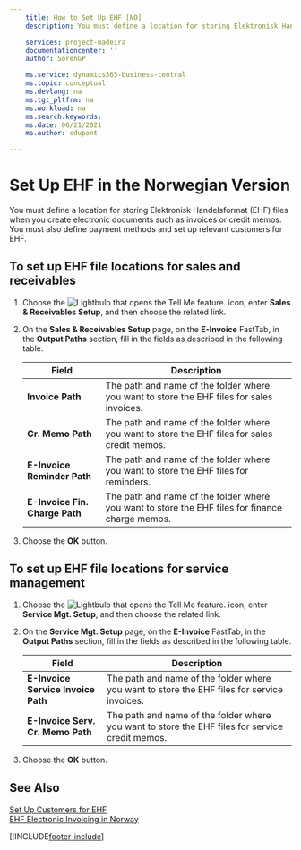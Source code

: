 ```yaml
---
    title: How to Set Up EHF [NO]
    description: You must define a location for storing Elektronisk Handelsformat (EHF) files when you create electronic documents such as invoices or credit memos. 

    services: project-madeira 
    documentationcenter: ''
    author: SorenGP

    ms.service: dynamics365-business-central
    ms.topic: conceptual
    ms.devlang: na
    ms.tgt_pltfrm: na
    ms.workload: na
    ms.search.keywords:
    ms.date: 06/21/2021
    ms.author: edupont

---
```

# Set Up EHF  in the Norwegian Version
You must define a location for storing Elektronisk Handelsformat (EHF) files when you create electronic documents such as invoices or credit memos. You must also define payment methods and set up relevant customers for EHF.  

## To set up EHF file locations for sales and receivables  

1.  Choose the ![Lightbulb that opens the Tell Me feature.](../../media/ui-search/search_small.png "Tell me what you want to do") icon, enter **Sales & Receivables Setup**, and then choose the related link.  
2.  On the **Sales & Receivables Setup** page, on the **E-Invoice** FastTab, in the **Output Paths** section, fill in the fields as described in the following table.  

    |Field|Description|  
    |---------------------------------|---------------------------------------|  
    |**Invoice Path**|The path and name of the folder where you want to store the EHF files for sales invoices.|  
    |**Cr. Memo Path**|The path and name of the folder where you want to store the EHF files for sales credit memos.|  
    |**E-Invoice Reminder Path**|The path and name of the folder where you want to store the EHF files for reminders.|  
    |**E-Invoice Fin. Charge Path**|The path and name of the folder where you want to store the EHF files for finance charge memos.|  

3.  Choose the **OK** button.  

## To set up EHF file locations for service management  

1.  Choose the ![Lightbulb that opens the Tell Me feature.](../../media/ui-search/search_small.png "Tell me what you want to do") icon, enter **Service Mgt. Setup**, and then choose the related link.  
2.  On the **Service Mgt. Setup** page, on the **E-Invoice** FastTab, in the **Output Paths** section, fill in the fields as described in the following table.  

    |Field|Description|  
    |---------------------------------|---------------------------------------|  
    |**E-Invoice Service Invoice Path**|The path and name of the folder where you want to store the EHF files for service invoices.|  
    |**E-Invoice Serv. Cr. Memo Path**|The path and name of the folder where you want to store the EHF files for service credit memos.|  

3.  Choose the **OK** button.  

## See Also  
 [Set Up Customers for EHF](how-to-set-up-customers-for-ehf.md)   
 [EHF Electronic Invoicing in Norway](ehf-electronic-invoicing-in-norway.md)


[!INCLUDE[footer-include](../../includes/footer-banner.md)]